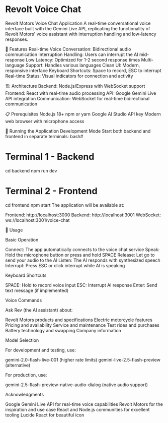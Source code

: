 # Revolt Voice Chat

Revolt Motors Voice Chat Application
A real-time conversational voice interface built with the Gemini Live API, replicating the functionality of Revolt Motors' voice assistant with interruption handling and low-latency responses.

🚀 Features
Real-time Voice Conversation: Bidirectional audio communication
Interruption Handling: Users can interrupt the AI mid-response
Low Latency: Optimized for 1-2 second response times
Multi-language Support: Handles various languages
Clean UI: Modern, responsive interface
Keyboard Shortcuts: Space to record, ESC to interrupt
Real-time Status: Visual indicators for connection and activity


🏗️ Architecture
Backend: Node.js/Express with WebSocket support
Frontend: React with real-time audio processing
API: Google Gemini Live API integration
Communication: WebSocket for real-time bidirectional communication


📋 Prerequisites
Node.js 18+
npm or yarn
Google AI Studio API key
Modern web browser with microphone access


🚀 Running the Application
Development Mode
Start both backend and frontend in separate terminals:
bash# 

# Terminal 1 - Backend
cd backend
npm run dev


# Terminal 2 - Frontend
cd frontend
npm start
The application will be available at:

Frontend: http://localhost:3000
Backend: http://localhost:3001
WebSocket: ws://localhost:3001/voice-chat


🎯 Usage

Basic Operation

Connect: The app automatically connects to the voice chat service
Speak: Hold the microphone button or press and hold SPACE
Release: Let go to send your audio to the AI
Listen: The AI responds with synthesized speech
Interrupt: Press ESC or click interrupt while AI is speaking


Keyboard Shortcuts

SPACE: Hold to record voice input
ESC: Interrupt AI response
Enter: Send text message (if implemented)

Voice Commands

Ask Rev (the AI assistant) about:

Revolt Motors products and specifications
Electric motorcycle features
Pricing and availability
Service and maintenance
Test rides and purchases
Battery technology and swapping
Company information


Model Selection

For development and testing, use:

gemini-2.0-flash-live-001 (higher rate limits)
gemini-live-2.5-flash-preview (alternative)

For production, use:

gemini-2.5-flash-preview-native-audio-dialog (native audio support)


Acknowledgments

Google Gemini Live API for real-time voice capabilities
Revolt Motors for the inspiration and use case
React and Node.js communities for excellent tooling
Lucide React for beautiful icon
